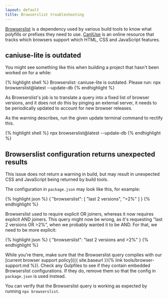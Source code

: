 ```yaml
---
layout: default
title: Browserslist troubleshooting
---
```


[Browserslist](https://github.com/browserslist/browserslist) is a dependency used by various build tools to know what polyfills or prefixes they need to use. [CanIUse](https://caniuse.com) is an online resource that tracks which browsers support which HTML, CSS and JavaScript features.

## caniuse-lite is outdated

You might see something like this when building a project that hasn't been worked on for a while: 

{% highlight shell %}
Browserslist: caniuse-lite is outdated. Please run:
npx browserslist@latest --update-db
{% endhighlight %}

As Browserslist's job is to translate a query into a fixed list of browser versions, and it does not do this by pinging an external server, it needs to be periodically updated to account for new browser releases.

As the warning describes, run the given update terminal command to rectify this.

{% highlight shell %}
npx browserslist@latest --update-db
{% endhighlight %}

## Browserslist configuration returns unexpected results

This issue does not return a warning in build, but may result in unexpected CSS and JavaScript being returned by build tools. 

The configuration in `package.json` may look like this, for example: 

{% highlight json %}
{ 
  "browserslist": [
	"last 2 versions",
	">2%"
  ]
}
{% endhighlight %}

Browserslist used to require explicit OR joiners, whereas it now requires explicit AND joiners. This query might now be wrong, as it's requesting "last 2 versions OR >2%", when we probably wanted it to be AND. For that, we need to be more explicit:

{% highlight json %}
{ 
  "browserslist": "last 2 versions and >2%"
}
{% endhighlight %}

While you're there, make sure that the Browserslist query complies with our [current browser support policy]({{ site.baseurl }}{% link tools/browser-support.md %}). Check any Gulpfiles to see if they contain embedded Browserslist configurations. If they do, remove them so that the config in `package.json` is used instead.

You can verify that the Browserslist query is working as expected by running `npx browserslist`.
